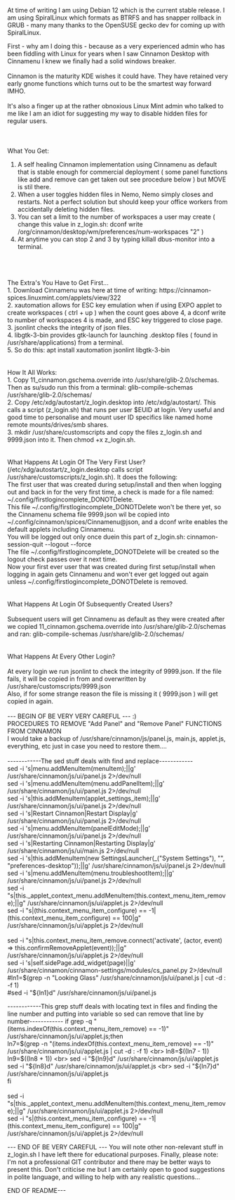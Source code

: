 At time of writing I am using Debian 12 which is the current stable release. I am using SpiralLinux which formats as BTRFS and has snapper rollback in GRUB - many many thanks to the OpenSUSE gecko dev for coming up with SpiralLinux.

First - why am I doing this - because as a very experienced admin who has been fiddling with Linux for years when I saw Cinnamon Desktop with Cinnamenu I knew we finally had a solid windows breaker.<br><br>
Cinnamon is the maturity KDE wishes it could have. They have retained very early gnome functions which turns out to be the smartest way forward IMHO.<br><br>
It's also a finger up at the rather obnoxious Linux Mint admin who talked to me like I am an idiot for suggesting my way to disable hidden files for regular users.<br>
<br>
<br>
<br>
What You Get:
<br>
1. A self healing Cinnamon implementation using Cinnamenu as default that is stable enough for commercial deployment ( some panel functions like add and remove can get taken out see procedure below ) but MOVE is stil there.<br>
2. When a user toggles hidden files in Nemo, Nemo simply closes and restarts. Not a perfect solution but should keep your office workers from accidentally deleting hidden files.<br>
3. You can set a limit to the number of workspaces a user may create ( change this value in z_login.sh: dconf write /org/cinnamon/desktop/wm/preferences/num-workspaces "2" )<br>
4. At anytime you can stop 2 and 3 by typing killall dbus-monitor into a terminal.<br>
<br>
<br>
<br>
The Extra's You Have to Get First...
<br>
1. Download Cinnamenu was here at time of writing: https://cinnamon-spices.linuxmint.com/applets/view/322<br>
2. xautomation allows for ESC key emulation when if using EXPO applet to create workspaces ( ctrl + up ) when the count goes above 4, a dconf write to number of workspaces 4 is made, and ESC key triggered to close page.<br>
3. jsonlint checks the integrity of json files.<br>
4. libgtk-3-bin provides gtk-launch for launching .desktop files ( found in /usr/share/applications) from a terminal.<br>
5. So do this: apt install xautomation jsonlint libgtk-3-bin
<br>
<br>
<br>
How It All Works:
<br>
1. Copy 11_cinnamon.gschema.override into /usr/share/glib-2.0/schemas. Then as su/sudo run this from a terminal: glib-compile-schemas /usr/share/glib-2.0/schemas/<br>
2. Copy /etc/xdg/autostart/z_login.desktop into /etc/xdg/autostart/. This calls a script (z_login.sh) that runs per user $EUID at login. Very useful and good time to personalise and mount user ID specifics like named home remote mounts/drives/smb shares.<br>
3. mkdir /usr/share/customscripts and copy the files z_login.sh and 9999.json into it. Then chmod +x z_login.sh.
<br>
<br>
<br>
What Happens At Login Of The Very First User? (/etc/xdg/autostart/z_login.desktop calls script /usr/share/customscripts/z_login.sh). It does the following:
<br>
The first user that was created during setup/install and then when logging out and back in for the very first time, a check is made for a file named: ~/.config/firstlogincomplete_DONOTDelete.<br>
This file ~/.config/firstlogincomplete_DONOTDelete won't be there yet, so the Cinnamenu schema file 9999.json wil be copied into ~/.config/cinnamon/spices/Cinnamenu@json, and a dconf write enables the default applets including Cinnamenu.<br>
You will be logged out only once duein this part of z_login.sh: cinnamon-session-quit --logout --force <br>
The file ~/.config/firstlogincomplete_DONOTDelete will be created so the logout check passes over it next time.<br>
Now your first ever user that was created during first setup/install when logging in again gets Cinnamenu and won't ever get logged out again unless ~/.config/firstlogincomplete_DONOTDelete is removed.
<br>
<br>
<br>
What Happens At Login Of Subsequently Created Users?
<br>
<br>
Subsequent users will get Cinnamenu as default as they were created after we copied 11_cinnamon.gschema.override into /usr/share/glib-2.0/schemas and ran: glib-compile-schemas /usr/share/glib-2.0/schemas/
<br>
<br>
<br>
What Happens At Every Other Login?
<br>
<br>
At every login we run jsonlint to check the integrity of 9999.json. If the file fails, it will be copied in from and overwritten by /usr/share/customscripts/9999.json<br>
Also, if for some strange reason the file is missing it ( 9999.json ) will get copied in again.
<br>
<br>
--- BEGIN OF BE VERY VERY CAREFUL --- :)
<br>
PROCEDURES TO REMOVE "Add Panel" and "Remove Panel" FUNCTIONS FROM CINNAMON <br>
I would take a backup of /usr/share/cinnamon/js/panel.js, main.js, applet.js, everything, etc just in case you need to restore them.... <br>
<br>
------------The sed stuff deals with find and replace------------<br>
sed -i 's|menu.addMenuItem(menuItem);||g' /usr/share/cinnamon/js/ui/panel.js 2>/dev/null <br>
sed -i 's|menu.addMenuItem(menu.addPanelItem);||g' /usr/share/cinnamon/js/ui/panel.js 2>/dev/null <br>
sed -i 's|this.addMenuItem(applet_settings_item);||g' /usr/share/cinnamon/js/ui/panel.js 2>/dev/null <br>
sed -i 's|Restart Cinnamon|Restart Display|g' /usr/share/cinnamon/js/ui/panel.js 2>/dev/null <br>
sed -i 's|menu.addMenuItem(panelEditMode);||g' /usr/share/cinnamon/js/ui/panel.js 2>/dev/null <br>
sed -i 's|Restarting Cinnamon|Restarting Display|g' /usr/share/cinnamon/js/ui/main.js 2>/dev/null <br>
sed -i 's|this.addMenuItem(new SettingsLauncher(_("System Settings"), "", "preferences-desktop"));||g' /usr/share/cinnamon/js/ui/panel.js 2>/dev/null <br>
sed -i 's|menu.addMenuItem(menu.troubleshootItem);||g' /usr/share/cinnamon/js/ui/panel.js 2>/dev/null <br>
sed -i "s|this._applet_context_menu.addMenuItem(this.context_menu_item_remove);||g" /usr/share/cinnamon/js/ui/applet.js 2>/dev/null <br>  
sed -i "s|(this.context_menu_item_configure) == -1|(this.context_menu_item_configure) == 100|g" /usr/share/cinnamon/js/ui/applet.js 2>/dev/null <br>  
<br>
sed -i "s|this.context_menu_item_remove.connect('activate', (actor, event) => this.confirmRemoveApplet(event));||g" /usr/share/cinnamon/js/ui/applet.js 2>/dev/null <br>
sed -i 's|self.sidePage.add_widget(page)||g' /usr/share/cinnamon/cinnamon-settings/modules/cs_panel.py 2>/dev/null <br>
#ln1=$(grep -n "Looking Glass" /usr/share/cinnamon/js/ui/panel.js | cut -d : -f 1) <br>
#sed -i "${ln1}d" /usr/share/cinnamon/js/ui/panel.js
<br>

------------This grep stuff deals with locating text in files and finding the line number and putting into variable so sed can remove that line by number------------
if grep -q "(items.indexOf(this.context_menu_item_remove) == -1)" /usr/share/cinnamon/js/ui/applet.js;then <br>
ln7=$(grep -n "(items.indexOf(this.context_menu_item_remove) == -1)" /usr/share/cinnamon/js/ui/applet.js | cut -d : -f 1) <br>
ln8=$((ln7 - 1)) <br>
ln9=$((ln8 + 1)) <br>
sed -i "${ln9}d" /usr/share/cinnamon/js/ui/applet.js <br>
sed -i "${ln8}d" /usr/share/cinnamon/js/ui/applet.js <br>
sed -i "${ln7}d" /usr/share/cinnamon/js/ui/applet.js<br>
fi <br>
<br>
sed -i "s|this._applet_context_menu.addMenuItem(this.context_menu_item_remove);||g" /usr/share/cinnamon/js/ui/applet.js 2>/dev/null <br>
sed -i "s|(this.context_menu_item_configure) == -1|(this.context_menu_item_configure) == 100|g" /usr/share/cinnamon/js/ui/applet.js 2>/dev/null <br>

--- END OF BE VERY CAREFUL ---
You will note other non-relevant stuff in z_login.sh I have left there for educational purposes.
Finally, please note: I'm not a professional GIT contributor and there may be better ways to present this. Don't criticise me but I am certainly open to good suggestions in polite language, and willing to help with any realistic questions...


END OF README---
